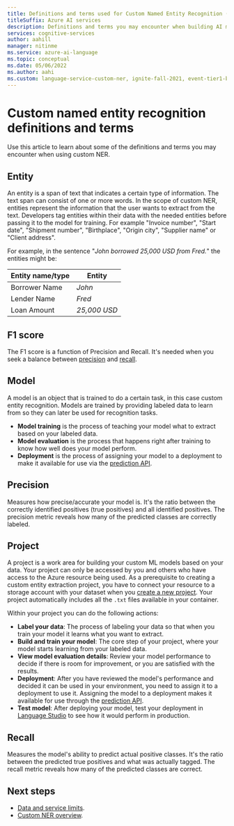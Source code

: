 ```yaml
---
title: Definitions and terms used for Custom Named Entity Recognition (NER)
titleSuffix: Azure AI services
description: Definitions and terms you may encounter when building AI models using Custom Named Entity Recognition
services: cognitive-services
author: aahill
manager: nitinme
ms.service: azure-ai-language
ms.topic: conceptual
ms.date: 05/06/2022
ms.author: aahi
ms.custom: language-service-custom-ner, ignite-fall-2021, event-tier1-build-2022
---
```


# Custom named entity recognition definitions and terms

Use this article to learn about some of the definitions and terms you may encounter when using custom NER.

## Entity

An entity is a span of text that indicates a certain type of information. The text span can consist of one or more words. In the scope of custom NER, entities represent the information that the user wants to extract from the text. Developers tag entities within their data with the needed entities before passing it to the model for training. For example "Invoice number", "Start date", "Shipment number", "Birthplace", "Origin city", "Supplier name" or "Client address".

For example, in the sentence "*John borrowed 25,000 USD from Fred.*" the entities might be: 

| Entity name/type | Entity |
|--|--|
| Borrower Name | *John* |
| Lender Name | *Fred* |
| Loan Amount | *25,000 USD* |

## F1 score
The F1 score is a function of Precision and Recall. It's needed when you seek a balance between [precision](#precision) and [recall](#recall).

## Model

A model is an object that is trained to do a certain task, in this case custom entity recognition. Models are trained by providing labeled data to learn from so they can later be used for recognition tasks.

* **Model training** is the process of teaching your model what to extract based on your labeled data.
* **Model evaluation** is the process that happens right after training to know how well does your model perform.
* **Deployment** is the process of assigning your model to a deployment to make it available for use via the [prediction API](https://aka.ms/ct-runtime-swagger).

## Precision
Measures how precise/accurate your model is. It's the ratio between the correctly identified positives (true positives) and all identified positives. The precision metric reveals how many of the predicted classes are correctly labeled.

## Project

A project is a work area for building your custom ML models based on your data. Your project can only be accessed by you and others who have access to the Azure resource being used.
As a prerequisite to creating a custom entity extraction project, you have to connect your resource to a storage account with your dataset when you [create a new project](how-to/create-project.md). Your project automatically includes all the `.txt` files available in your container.

Within your project you can do the following actions:

* **Label your data**: The process of labeling your data so that when you train your model it learns what you want to extract.
* **Build and train your model**: The core step of your project, where your model starts learning from your labeled data. 
* **View model evaluation details**: Review your model performance to decide if there is room for improvement, or you are satisfied with the results.
* **Deployment**: After you have reviewed the model's performance and decided it can be used in your environment, you need to assign it to a deployment to use it. Assigning the model to a deployment makes it available for use through the [prediction API](https://aka.ms/ct-runtime-swagger). 
* **Test model**: After deploying your model, test your deployment in [Language Studio](https://aka.ms/LanguageStudio) to see how it would perform in production.

## Recall
Measures the model's ability to predict actual positive classes. It's the ratio between the predicted true positives and what was actually tagged. The recall metric reveals how many of the predicted classes are correct.

## Next steps

* [Data and service limits](service-limits.md).
* [Custom NER overview](../overview.md).
